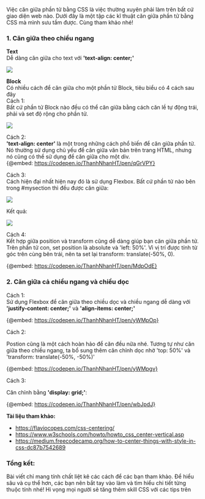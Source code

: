 Việc căn giữa phần tử bằng CSS là việc thường xuyên phải làm trên bất cứ giao diện web nào. Dưới đây là một tập các kĩ thuật căn giữa phần tử bằng CSS mà mình sưu tầm được. Cùng tham khảo nhé!<br>
### 1. Căn giữa theo chiều ngang<br>
**Text**<br>
Dễ dàng căn giữa cho text với **'text-align: center;'**<br>

![](https://images.viblo.asia/b780c2c0-a190-484d-80f0-0d2afdd0d63b.png)

**Block**<br>
Có nhiều cách để căn giữa cho một phần tử Block, tiêu biểu có 4 cách sau đây<br>
Cách 1:<br>
Bất cứ phần tử Block nào đều có thể căn giữa bằng cách căn lề tự động trái, phải và set độ rộng cho phần tử.<br>

![](https://images.viblo.asia/9c04acec-8157-4729-a0ae-c1758ffd4e76.png)

Cách 2:<br>
**'text-align: center'** là một trong những cách phổ biến để căn giữa phần tử. Nó thường sử dụng chủ yếu để căn giữa văn bản trên trang HTML, nhưng nó cũng có thể sử dụng để căn giữa cho một div.<br>
   {@embed: https://codepen.io/ThanhNhanHT/pen/qGrVPY}

Cách 3:<br>
Cách hiện đại nhất hiện nay đó là sử dụng Flexbox. Bất cứ phần tử nào bên trong #mysection thì đều được căn giữa:

![](https://images.viblo.asia/8b591d67-3081-498d-b579-182e8e0a59cb.png)

Kết quả:

![](https://images.viblo.asia/5c821a0b-55bc-47b3-bf16-2265e65cf0fd.png)

Cách 4:<br>
Kết hợp giữa position và transform cũng dễ dàng giúp bạn căn giữa phần tử. Trên phần tử con, set position là absolute và 'left: 50%'. Vì vị trí được tính từ góc trên cùng bên trái, nên ta set lại transform: translate(-50%, 0).

{@embed: https://codepen.io/ThanhNhanHT/pen/MdpOdE}

### 2. Căn giữa cả chiều ngang và chiều dọc<br>


Cách 1:<br>
Sử dụng Flexbox để căn giữa theo chiều dọc và chiều ngang dễ dàng với **'justify-content: center;'** và **'align-items: center;'**

{@embed: https://codepen.io/ThanhNhanHT/pen/yWMpOp}

Cách 2:

Postion cũng là một cách hoàn hảo để căn đều nữa nhé. Tương tự như căn giữa theo chiều ngang, ta bổ sung thêm căn chỉnh dọc nhờ 'top: 50%' và 'transform: translate(-50%, -50%)'

{@embed: https://codepen.io/ThanhNhanHT/pen/yWMpgv}

Cách 3:

Căn chỉnh bằng **'display: grid;'**:

{@embed: https://codepen.io/ThanhNhanHT/pen/wbJpdJ}

**Tài liệu tham khảo:**<br>
* https://flaviocopes.com/css-centering/
* https://www.w3schools.com/howto/howto_css_center-vertical.asp
* https://medium.freecodecamp.org/how-to-center-things-with-style-in-css-dc87b7542689

### Tổng kết:

Bài viết chỉ mang tính chất liệt kê các cách để các bạn tham khảo. Để hiểu sâu và cụ thể hơn, các bạn nên bắt tay vào làm và tìm hiểu chi tiết từng thuộc tính nhé! Hi vọng mọi người sẽ tăng thêm skill CSS với các tips trên